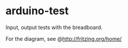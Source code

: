 arduino-test
============

Input, output tests with the breadboard.

For the diagram, see @http://fritzing.org/home/
